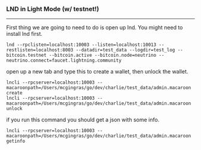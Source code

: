### LND in Light Mode (w/ testnet!)
---

First thing we are going to need to do is open up lnd. You might need to install lnd first.
```
lnd --rpclisten=localhost:10003 --listen=localhost:10013 --restlisten=localhost:8003 --datadir=test_data --logdir=test_log --bitcoin.testnet --bitcoin.active --bitcoin.node=neutrino --neutrino.connect=faucet.lightning.community
```

open up a new tab and type this to create a wallet, then unlock the wallet.
```
lncli --rpcserver=localhost:10003 --macaroonpath=/Users/mcgingras/go/dev/charlie/test_data/admin.macaroon create
lncli --rpcserver=localhost:10003 --macaroonpath=/Users/mcgingras/go/dev/charlie/test_data/admin.macaroon unlock
```

if you run this command you should get a json with some info.
```
lncli --rpcserver=localhost:10003 --macaroonpath=/Users/mcgingras/go/dev/charlie/test_data/admin.macaroon getinfo
```
